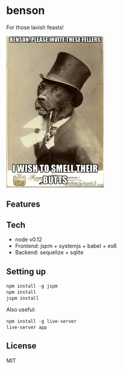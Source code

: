 benson
======

For those lavish feasts!

<img src="https://github.com/mieky/benson/raw/master/benson.jpg" style="height: 400px" />

## Features

## Tech

- node v0.12
- Frontend: jspm + systemjs + babel + es6
- Backend: sequelize + sqlite

## Setting up

```
npm install -g jspm
npm install
jspm install
```

Also useful:

```
npm install -g live-server
live-server app
```

## License

MIT
